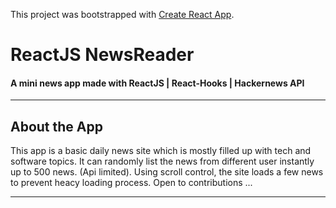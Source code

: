 This project was bootstrapped with [Create React App](https://github.com/facebook/create-react-app).


# ReactJS NewsReader

#### A mini news app made with ReactJS | React-Hooks | Hackernews API #####

--- 

## About the App

This app is a basic daily news site which is mostly filled up with tech and software topics. It can randomly list the news from different user instantly up to 500 news. (Api limited). Using scroll control, the site loads a few news to prevent heacy loading process. Open to contributions ...  

---

